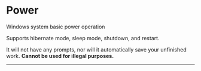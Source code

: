 # Power
Windows system basic power operation

Supports hibernate mode, sleep mode, shutdown, and restart.

It will not have any prompts, nor will it automatically save your unfinished work. **Cannot be used for illegal purposes.**

- - -
